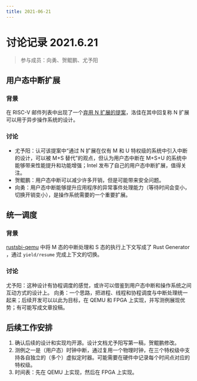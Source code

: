 ```yaml
---
title: 2021-06-21
---
```


# 讨论记录 2021.6.21

> 参与成员：向勇、贺鲲鹏、尤予阳

## 用户态中断扩展

### 背景

在 RISC-V 邮件列表中出现了一个[弃用 N 扩展的提案](https://lists.riscv.org/g/tech-privileged/topic/proposed_deprecation_of_n/83320504?p=,,,20,0,0,0::recentpostdate%2Fsticky,,,20,2,0,83320504)，洛佳在其中回复称 N 扩展可以用于异步操作系统的设计。

### 讨论

- 尤予阳：认可该提案中“通过 N 扩展在仅有 M 和 U 特权级的系统中引入中断的设计，可以被 M+S 替代”的观点，但认为用户态中断在 M+S+U 的系统中能够带来性能提升和功能增强；Intel 发布了自己的用户态中断扩展，值得关注。
- 贺鲲鹏：用户态中断可以减少许多开销，但是可能带来安全问题。
- 向勇：用户态中断能够提升应用程序的异常事件处理能力（等待时间会变小，切换开销变小），是操作系统需要的一个重要扩展。

## 统一调度

### 背景

[rustsbi-qemu](https://github.com/rustsbi/rustsbi-qemu) 中将 M 态的中断处理和 S 态的执行上下文写成了 Rust Generator ，通过 `yield/resume` 完成上下文的切换。

### 讨论

尤予阳：这种设计有协程调度的感觉，或许可以借鉴到用户态中断和操作系统之间互动方式的设计上。
向勇：一个思路，把进程、线程和协程调度与中断处理统一起来；后续开发可以以此为目标，在 QEMU 和 FPGA 上实现，并写测例展现优势；有可能写成文章投稿。

## 后续工作安排

1. 确认后续的设计和实现均开源。设计文档尤予阳写第一稿，贺鲲鹏修改。
2. 测例之一是（用户态）时钟中断，通过复用一个物理时钟，在三个特权级中支持各自独立的（多个）虚拟定时器。可能需要在硬件中记录每个时间点对应的特权级。
3. 时间表：先在 QEMU 上实现，然后在 FPGA 上实现。

